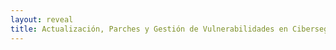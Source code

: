 ```yaml
---
layout: reveal
title: Actualización, Parches y Gestión de Vulnerabilidades en Ciberseguridad
---
```

